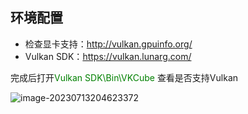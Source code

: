 ## 环境配置

-   检查显卡支持：http://vulkan.gpuinfo.org/
-   Vulkan SDK：https://vulkan.lunarg.com/





完成后打开<font color="green">Vulkan SDK\Bin\VKCube</font> 查看是否支持Vulkan

![image-20230713204623372](E:/dev/Typora-Note/Vulkan/00_Environment.assets/image-20230713204623372.png)